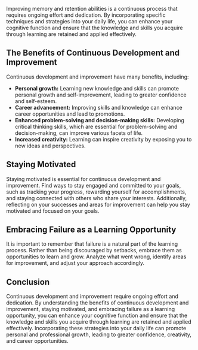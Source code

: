 
Improving memory and retention abilities is a continuous process that requires ongoing effort and dedication. By incorporating specific techniques and strategies into your daily life, you can enhance your cognitive function and ensure that the knowledge and skills you acquire through learning are retained and applied effectively.

The Benefits of Continuous Development and Improvement
------------------------------------------------------

Continuous development and improvement have many benefits, including:

* **Personal growth:** Learning new knowledge and skills can promote personal growth and self-improvement, leading to greater confidence and self-esteem.
* **Career advancement:** Improving skills and knowledge can enhance career opportunities and lead to promotions.
* **Enhanced problem-solving and decision-making skills:** Developing critical thinking skills, which are essential for problem-solving and decision-making, can improve various facets of life.
* **Increased creativity:** Learning can inspire creativity by exposing you to new ideas and perspectives.

Staying Motivated
-----------------

Staying motivated is essential for continuous development and improvement. Find ways to stay engaged and committed to your goals, such as tracking your progress, rewarding yourself for accomplishments, and staying connected with others who share your interests. Additionally, reflecting on your successes and areas for improvement can help you stay motivated and focused on your goals.

Embracing Failure as a Learning Opportunity
-------------------------------------------

It is important to remember that failure is a natural part of the learning process. Rather than being discouraged by setbacks, embrace them as opportunities to learn and grow. Analyze what went wrong, identify areas for improvement, and adjust your approach accordingly.

Conclusion
----------

Continuous development and improvement require ongoing effort and dedication. By understanding the benefits of continuous development and improvement, staying motivated, and embracing failure as a learning opportunity, you can enhance your cognitive function and ensure that the knowledge and skills you acquire through learning are retained and applied effectively. Incorporating these strategies into your daily life can promote personal and professional growth, leading to greater confidence, creativity, and career opportunities.

